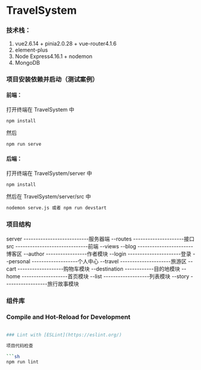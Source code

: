 # TravelSystem

### 技术栈：

1. vue2.6.14 + pinia2.0.28 + vue-router4.1.6
2. element-plus
3. Node Express4.16.1 + nodemon
4. MongoDB

### 项目安装依赖并启动（测试案例）

#### 前端：

打开终端在 TravelSystem 中

```sh
npm install
```

然后

```sh
npm run serve
```

#### 后端：

打开终端在 TravelSystem/server 中

```sh
npm install
```

然后在 TravelSystem/server/src 中

```sh
nodemon serve.js 或者 npm run devstart
```

### 项目结构
server  ---------------------------服务器端
    --routes  ---------------------接口
src  ------------------------------前端
    --views
    --blog  -----------------------博客区
        --author  -----------------作者模块
    --login  ----------------------登录
    --personal  -------------------个人中心
    --travel  ---------------------旅游区
        --cart  -------------------购物车模块
        --destination  ------------目的地模块
        --home  -------------------首页模块
        --list  -------------------列表模块
        --story  ------------------旅行故事模块
            
        

### 组件库


### Compile and Hot-Reload for Development

````sh

### Lint with [ESLint](https://eslint.org/)

项目代码检查

```sh
npm run lint
````
